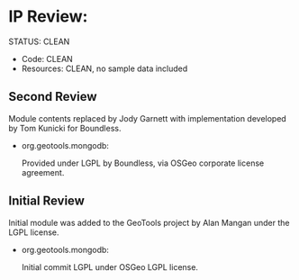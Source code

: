 # IP Review:

STATUS: CLEAN

* Code: CLEAN
* Resources: CLEAN, no sample data included


## Second Review

Module contents replaced by Jody Garnett with implementation developed by Tom Kunicki for Boundless.

* org.geotools.mongodb:
  
  Provided under LGPL by Boundless, via OSGeo corporate license agreement.

## Initial Review

Initial module was added to the GeoTools project by Alan Mangan under the LGPL license.

* org.geotools.mongodb:

  Initial commit LGPL under OSGeo LGPL license.